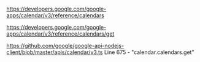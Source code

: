 https://developers.google.com/google-apps/calendar/v3/reference/calendars

https://developers.google.com/google-apps/calendar/v3/reference/calendars/get

https://github.com/google/google-api-nodejs-client/blob/master/apis/calendar/v3.ts
Line 675 - "calendar.calendars.get"
